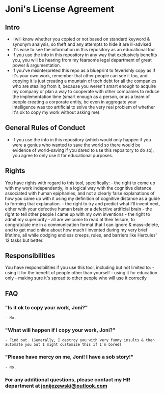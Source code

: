 # Joni's License Agreement


## Intro

- I will know whether you copied or not based on standard keyword & synonym analysis, so theft and any attempts to hide it are ill-advised
- It's wise to see the information in this repository as an educational tool
- If you use the info in this repository in any way that exclusively benefits you, you will be hearing from my fearsome legal department of great power & argumentation.
- If you've misinterpreted this repo as a blueprint to feverishly copy as if it's your own work, remember that other people can see it too, and copying it is just creating a mountain of tech debt for all the companies who are stealing from it, because you weren't smart enough to acquire my company or plan a way to cooperate with other companies to reduce the implementation time (smart enough as a person, or as a team of people creating a corporate entity, bc even in aggregate your intelligence was too artificial to solve the very real problem of whether it's ok to copy my work without asking me).


## General Rules of Conduct

- If you use the info in this repository (which would only happen if you were a genius who wanted to save the world so there would be evidence of world-saving if you dared to use this repository to do so), you agree to only use it for educational purposes.


## Rights

You have rights with regard to this tool, specifically:
	- the right to come up with my work independently, in a logical way with the cognitive distance associated with human epiphanies, and not a clearly false explanations of how you came up with it using my definition of cognitive distance as a guide to forming that explanation.
	- the right to try and predict what I'll invent next, either with your defective human brain or a defective artificial brain
	- the right to tell other people I came up with my own inventions
	- the right to admit my superiority
	- all are welcome to read at their leisure, to congratulate me in a communication format that I can ignore & mass-delete, and to get mad online about how much I invented during my very brief lifetime, all while dodging endless creeps, rules, and barriers like Hercules' 12 tasks but better.


## Responsibilities

You have responsibilities if you use this tool, including but not limited to:
	- using it for the benefit of people other than yourself
	- using it for education only
	- making sure it's spread to other people who will use it correctly


## FAQ
	
### "Is it ok to copy your work, Joni?"

	- No.

### "What will happen if I copy your work, Joni?"

	- Find out. (Generally, I destroy you with very funny insults & then automate you but I might customize this if I'm bored)

### "Please have mercy on me, Joni! I have a sob story!"

	- No.

### For any additional questions, please contact my HR department at jonijezewski@outlook.com